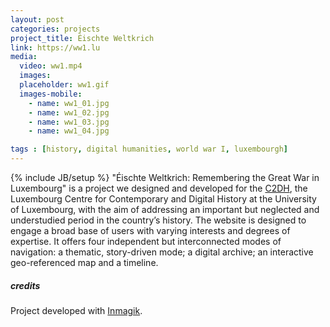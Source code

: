 ```yaml
---
layout: post
categories: projects
project_title: Éischte Weltkrich
link: https://ww1.lu
media:
  video: ww1.mp4
  images:
  placeholder: ww1.gif
  images-mobile:
    - name: ww1_01.jpg
    - name: ww1_02.jpg
    - name: ww1_03.jpg
    - name: ww1_04.jpg

tags : [history, digital humanities, world war I, luxembourgh]
---
```

{% include JB/setup %}
"Éischte Weltkrich: Remembering the Great War in Luxembourg" is a project we designed and developed for the [C2DH](https://www.c2dh.uni.lu/), the Luxembourg Centre for Contemporary and Digital History at the University of Luxembourg, with the aim of addressing an important but neglected and understudied period in the country’s history.
The website is designed to engage a broad base of users with varying interests and degrees of expertise. It offers four independent but interconnected modes of navigation: a thematic, story-driven mode; a digital archive; an interactive geo-referenced map and a timeline. 

##### credits
Project developed with [Inmagik](https://www.inmagik.com/en/).